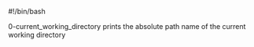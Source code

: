 #!/bin/bash

0-current_working_directory prints the absolute path name of the current working directory

